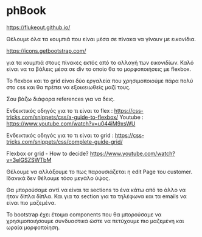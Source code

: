 # phBook

https://flukeout.github.io/

Θέλουμε όλα τα κουμπιά που είναι μέσα σε πίνακα να γίνουν με εικονίδια.

https://icons.getbootstrap.com/

για τα κουμπιά στους πίνακες εκτός από το αλλαγή των εικονιδίων.
Καλό είναι να τα βάλεις μέσα σε div το οποίο θα το μορφοποιήσεις με flexbox.

To flexbox και το grid είναι δύο εργαλεία που χρησιμοποιούμε πάρα πολύ στο css και θα πρέπει να εξοικειωθείς μαζί τους.

Σου βάζω διάφορα references για να δεις.

Ενδεικτικός οδηγός για το τι είναι το flex : https://css-tricks.com/snippets/css/a-guide-to-flexbox/
Youtube : https://www.youtube.com/watch?v=u044iM9xsWU

Ενδεικτικός οδηγός για το τι είναι το grid : https://css-tricks.com/snippets/css/complete-guide-grid/

Flexbox or grid - How to decide?
https://www.youtube.com/watch?v=3elGSZSWTbM



Θέλουμε να αλλάξουμε το πως παρουσιάζεται η edit Page του customer.
Ιδανικά δεν θέλουμε τόσο μεγάλο ύψος.

Θα μπορούσαμε αντί να είναι τα sections το ένα κάτω από το άλλο να ήταν δίπλα δίπλα.
Και για τα section για τα τηλέφωνα και τα emails να είναι πιο μαζεμένα.

Το bootstrap έχει έτοιμα components που θα μπορούσαμε να χρησιμοποιήσουμε συνδυαστικά ώστε να πετύχουμε πιο μαζεμένη και ωραία μορφοποίηση.
